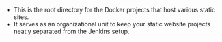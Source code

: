 

- This is the root directory for the Docker projects that host various static sites.
- It serves as an organizational unit to keep your static website projects neatly separated from the Jenkins setup.
